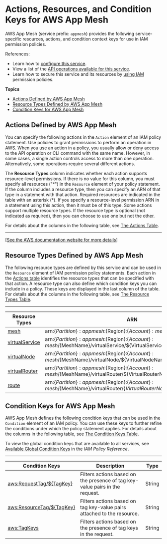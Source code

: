 # Actions, Resources, and Condition Keys for AWS App Mesh<a name="list_awsappmesh"></a>

AWS App Mesh \(service prefix: `appmesh`\) provides the following service\-specific resources, actions, and condition context keys for use in IAM permission policies\.

References:
+ Learn how to [configure this service](https://docs.aws.amazon.com/app-mesh/latest/userguide/)\.
+ View a list of the [API operations available for this service](https://docs.aws.amazon.com/app-mesh/latest/APIReference/)\.
+ Learn how to secure this service and its resources by [using IAM](https://docs.aws.amazon.com/app-mesh/latest/userguide/IAM_policies.html) permission policies\.

**Topics**
+ [Actions Defined by AWS App Mesh](#awsappmesh-actions-as-permissions)
+ [Resource Types Defined by AWS App Mesh](#awsappmesh-resources-for-iam-policies)
+ [Condition Keys for AWS App Mesh](#awsappmesh-policy-keys)

## Actions Defined by AWS App Mesh<a name="awsappmesh-actions-as-permissions"></a>

You can specify the following actions in the `Action` element of an IAM policy statement\. Use policies to grant permissions to perform an operation in AWS\. When you use an action in a policy, you usually allow or deny access to the API operation or CLI command with the same name\. However, in some cases, a single action controls access to more than one operation\. Alternatively, some operations require several different actions\.

The **Resource Types** column indicates whether each action supports resource\-level permissions\. If there is no value for this column, you must specify all resources \("\*"\) in the `Resource` element of your policy statement\. If the column includes a resource type, then you can specify an ARN of that type in a statement with that action\. Required resources are indicated in the table with an asterisk \(\*\)\. If you specify a resource\-level permission ARN in a statement using this action, then it must be of this type\. Some actions support multiple resource types\. If the resource type is optional \(not indicated as required\), then you can choose to use one but not the other\.

For details about the columns in the following table, see [The Actions Table](reference_policies_actions-resources-contextkeys.md#actions_table)\.


****  
[\[See the AWS documentation website for more details\]](http://docs.aws.amazon.com/IAM/latest/UserGuide/list_awsappmesh.html)

## Resource Types Defined by AWS App Mesh<a name="awsappmesh-resources-for-iam-policies"></a>

The following resource types are defined by this service and can be used in the `Resource` element of IAM permission policy statements\. Each action in the [Actions table](#awsappmesh-actions-as-permissions) identifies the resource types that can be specified with that action\. A resource type can also define which condition keys you can include in a policy\. These keys are displayed in the last column of the table\. For details about the columns in the following table, see [The Resource Types Table](reference_policies_actions-resources-contextkeys.md#resources_table)\.


****  

| Resource Types | ARN | Condition Keys | 
| --- | --- | --- | 
|   [ mesh ](https://docs.aws.amazon.com/app-mesh/latest/userguide/meshes.html)  |  arn:$\{Partition\}:appmesh:$\{Region\}:$\{Account\}:mesh/$\{MeshName\}  |   [ aws:ResourceTag/$\{TagKey\} ](#awsappmesh-aws_ResourceTag___TagKey_)   | 
|   [ virtualService ](https://docs.aws.amazon.com/app-mesh/latest/userguide/virtual_services.html)  |  arn:$\{Partition\}:appmesh:$\{Region\}:$\{Account\}:mesh/$\{MeshName\}/virtualService/$\{VirtualServiceName\}  |   [ aws:ResourceTag/$\{TagKey\} ](#awsappmesh-aws_ResourceTag___TagKey_)   | 
|   [ virtualNode ](https://docs.aws.amazon.com/app-mesh/latest/userguide/virtual_nodes.html)  |  arn:$\{Partition\}:appmesh:$\{Region\}:$\{Account\}:mesh/$\{MeshName\}/virtualNode/$\{VirtualNodeName\}  |   [ aws:ResourceTag/$\{TagKey\} ](#awsappmesh-aws_ResourceTag___TagKey_)   | 
|   [ virtualRouter ](https://docs.aws.amazon.com/app-mesh/latest/userguide/virtual_routers.html)  |  arn:$\{Partition\}:appmesh:$\{Region\}:$\{Account\}:mesh/$\{MeshName\}/virtualRouter/$\{VirtualRouterName\}  |   [ aws:ResourceTag/$\{TagKey\} ](#awsappmesh-aws_ResourceTag___TagKey_)   | 
|   [ route ](https://docs.aws.amazon.com/app-mesh/latest/userguide/routes.html)  |  arn:$\{Partition\}:appmesh:$\{Region\}:$\{Account\}:mesh/$\{MeshName\}/virtualRouter/$\{VirtualRouterName\}/route/$\{RouteName\}  |   [ aws:ResourceTag/$\{TagKey\} ](#awsappmesh-aws_ResourceTag___TagKey_)   | 

## Condition Keys for AWS App Mesh<a name="awsappmesh-policy-keys"></a>

AWS App Mesh defines the following condition keys that can be used in the `Condition` element of an IAM policy\. You can use these keys to further refine the conditions under which the policy statement applies\. For details about the columns in the following table, see [The Condition Keys Table](reference_policies_actions-resources-contextkeys.md#context_keys_table)\.

To view the global condition keys that are available to all services, see [Available Global Condition Keys](reference_policies_condition-keys.html#AvailableKeys) in the *IAM Policy Reference*\.


****  

| Condition Keys | Description | Type | 
| --- | --- | --- | 
|   [ aws:RequestTag/$\{TagKey\} ](https://docs.aws.amazon.com/IAM/latest/UserGuide/reference_policies_condition-keys.html#condition-keys-requesttag)  | Filters actions based on the presence of tag key\-value pairs in the request\. | String | 
|   [ aws:ResourceTag/$\{TagKey\} ](https://docs.aws.amazon.com/IAM/latest/UserGuide/reference_policies_condition-keys.html#condition-keys-resourcetag)  | Filters actions based on tag key\-value pairs attached to the resource\. | String | 
|   [ aws:TagKeys ](https://docs.aws.amazon.com/IAM/latest/UserGuide/reference_policies_condition-keys.html#condition-keys-tagkeys)  | Filters actions based on the presence of tag keys in the request\. | String | 